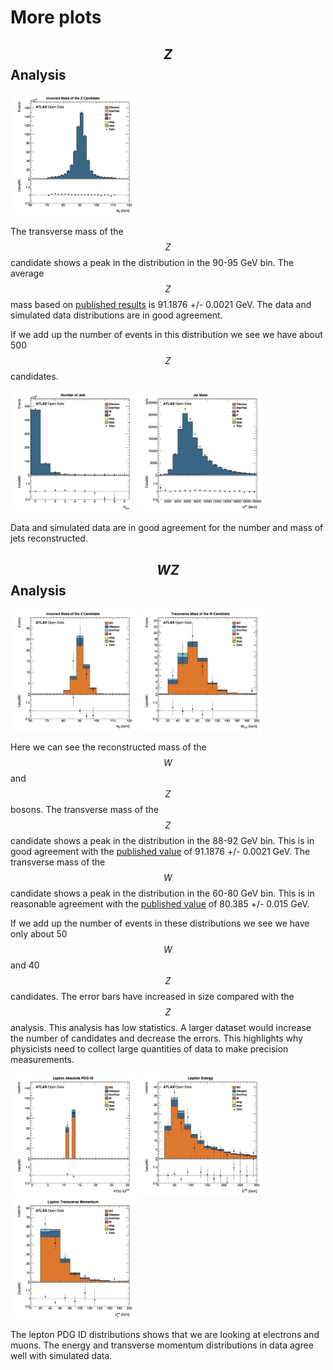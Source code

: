# More plots


## $$Z$$ Analysis
<img src="./Output/ZAnalysis/invMassZ.jpg" width="200" />

The transverse mass of the $$Z$$ candidate shows a peak in the distribution in the 90-95 GeV bin.  The average $$Z$$ mass based on [published results](http://pdg.lbl.gov/2012/listings/rpp2012-list-z-boson.pdf) is 91.1876 +/- 0.0021 GeV.  The data and simulated data distributions are in good agreement.

If we add up the number of events in this distribution we see we have about 500 $$Z$$ candidates. 

<img src="./Output/ZAnalysis/n_jetsZ.jpg" width="200" />
<img src="./Output/ZAnalysis/jet_mZ.jpg" width="200" />

Data and simulated data are in good agreement for the number and mass of jets reconstructed.

## $$WZ$$ Analysis

<img src="./Output/WZAnalysis/invMassWZ.jpg" width="200" />
<img src="./Output/WZAnalysis/WtMassWZ.jpg"
width="200" />

Here we can see the reconstructed mass of the $$W$$ and $$Z$$ bosons.
The transverse mass of the $$Z$$ candidate shows a peak in the distribution in the 88-92 GeV bin.  This is in good agreement with the [published value](http://pdg.lbl.gov/2012/listings/rpp2012-list-z-boson.pdf) of 91.1876 +/- 0.0021 GeV.
The transverse mass of the $$W$$ candidate shows a peak in the distribution in the 60-80 GeV bin.
This is in reasonable agreement with the [published value](http://pdg.lbl.gov/2012/listings/rpp2012-list-w-boson.pdf) of 80.385 +/- 0.015 GeV.

If we add up the number of events in these distributions we see we have only about 50 $$W$$ and 40 $$Z$$ candidates.  The error bars have increased in size compared with the $$Z$$ analysis.  This analysis has low statistics.  A larger dataset would increase the number of candidates and decrease the errors.  This highlights why physicists need to collect large quantities of data to make precision measurements.  

<img src="./Output/WZAnalysis/lep_typeWZ.jpg" width="200" />
<img src="./Output/WZAnalysis/lep_EWZ.jpg" width="200" />
<img src="./Output/WZAnalysis/lep_ptWZ.jpg" width="200" />

The lepton PDG ID distributions shows that we are looking at electrons and muons.  The energy and transverse momentum distributions in data agree well with simulated data.


